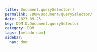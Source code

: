 ```yaml
---
title: Document.querySelector()
permalink: /DOM/Document/querySelector/
date: 2023-09-25
key: DOM.D.Document.querySelector
category: DOM
tags: [metodo dom]
sidebar:
  nav: dom
---
```

